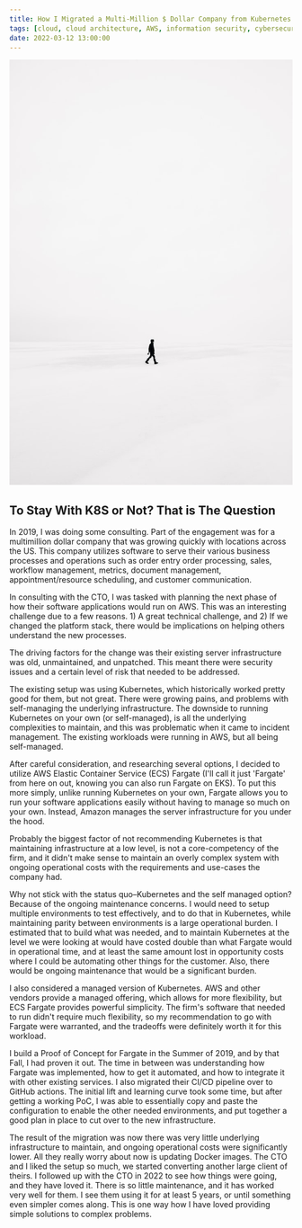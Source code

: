 ```yaml
---
title: How I Migrated a Multi-Million $ Dollar Company from Kubernetes to AWS ECS Fargate
tags: [cloud, cloud architecture, AWS, information security, cybersecurity]
date: 2022-03-12 13:00:00
---
```


![Security](/images/simplicity/guy-walking.jpg  "Image courtesy of Unsplash: https://unsplash.com/photos/R9OueKOtGGU") 

## To Stay With K8S or Not? That is The Question

In 2019, I was doing some consulting. Part of the engagement was for a multimillion dollar company that was growing quickly with locations across the US. This company utilizes software to serve their various business processes and operations such as order entry order processing, sales, workflow management, metrics, document management, appointment/resource scheduling, and customer communication. 

In consulting with the CTO, I was tasked with planning the next phase of how their software applications would run on AWS. This was an interesting challenge due to a few reasons. 1) A great technical challenge, and 2) If we changed the platform stack, there would be implications on helping others understand the new processes.

The driving factors for the change was their existing server infrastructure was old, unmaintained, and unpatched. This meant there were security issues and a certain level of risk that needed to be addressed.

The existing setup was using Kubernetes, which historically worked pretty good for them, but not great. There were growing pains, and problems with self-managing the underlying infrastructure. The downside to running Kubernetes on your own (or self-managed), is all the underlying complexities to maintain, and this was problematic when it came to incident management. The existing workloads were running in AWS, but all being self-managed.

After careful consideration, and researching several options, I decided to utilize AWS Elastic Container Service (ECS) Fargate (I'll call it just 'Fargate' from here on out, knowing you can also run Fargate on EKS). To put this more simply, unlike running Kubernetes on your own, Fargate allows you to run your software applications easily without having to manage so much on your own. Instead, Amazon manages the server infrastructure for you under the hood.

Probably the biggest factor of not recommending Kubernetes is that maintaining infrastructure at a low level, is not a core-competency of the firm, and it didn't make sense to maintain an overly complex system with ongoing operational costs with the requirements and use-cases the company had.

Why not stick with the status quo–Kubernetes and the self managed option?  Because of the ongoing maintenance concerns. I would need to setup multiple environments to test effectively, and to do that in Kubernetes, while maintaining parity between environments is a large operational burden. I estimated that to build what was needed, and to maintain Kubernetes at the level we were looking at would have costed double than what Fargate would in operational time, and at least the same amount lost in opportunity costs where I could be automating other things for the customer. Also, there would be ongoing maintenance that would be a significant burden.

I also considered a managed version of Kubernetes. AWS and other vendors provide a managed offering, which allows for more flexibility, but ECS Fargate provides powerful simplicity. The firm's software that needed to run didn't require much flexibility, so my recommendation to go with Fargate were warranted, and the tradeoffs were definitely worth it for this workload.

I build a Proof of Concept for Fargate in the Summer of 2019, and by that Fall, I had proven it out. The time in between was understanding how Fargate was implemented, how to get it automated, and how to integrate it with other existing services. I also migrated their CI/CD pipeline over to GitHub actions.  The initial lift and learning curve took some time, but after getting a working PoC, I was able to essentially copy and paste the configuration to enable the other needed environments, and put together a good plan in place to cut over to the new infrastructure.

The result of the migration was now there was very little underlying infrastructure to maintain, and ongoing operational costs were significantly lower. All they really worry about now is updating Docker images.  The CTO and I liked the setup so much, we started converting another large client of theirs. I followed up with the CTO in 2022 to see how things were going, and they have loved it. There is so little maintenance, and it has worked very well for them. I see them using it for at least 5 years, or until something even simpler comes along. This is one way how I have loved providing simple solutions to complex problems.


